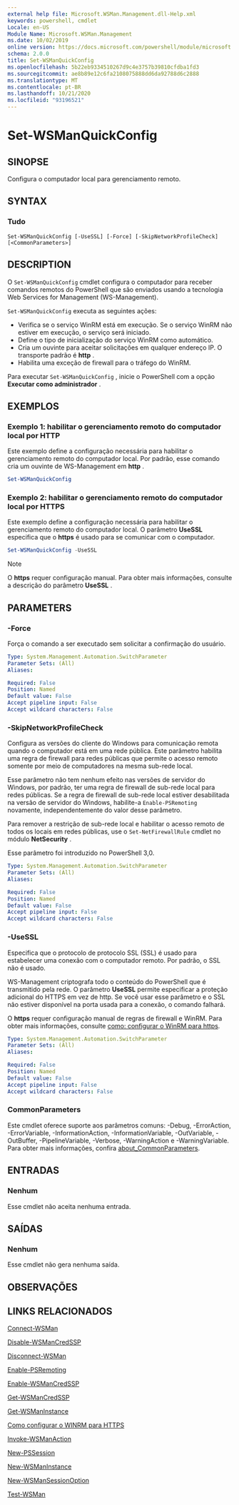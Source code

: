 ```yaml
---
external help file: Microsoft.WSMan.Management.dll-Help.xml
keywords: powershell, cmdlet
Locale: en-US
Module Name: Microsoft.WSMan.Management
ms.date: 10/02/2019
online version: https://docs.microsoft.com/powershell/module/microsoft.wsman.management/set-wsmanquickconfig?view=powershell-5.1&WT.mc_id=ps-gethelp
schema: 2.0.0
title: Set-WSManQuickConfig
ms.openlocfilehash: 5b22eb9334510267d9c4e3757b39810cfdba1fd3
ms.sourcegitcommit: ae8b89e12c6fa2108075888dd6da92788d6c2888
ms.translationtype: MT
ms.contentlocale: pt-BR
ms.lasthandoff: 10/21/2020
ms.locfileid: "93196521"
---
```

# Set-WSManQuickConfig

## SINOPSE
Configura o computador local para gerenciamento remoto.

## SYNTAX

### Tudo

```
Set-WSManQuickConfig [-UseSSL] [-Force] [-SkipNetworkProfileCheck] [<CommonParameters>]
```

## DESCRIPTION

O `Set-WSManQuickConfig` cmdlet configura o computador para receber comandos remotos do PowerShell que são enviados usando a tecnologia Web Services for Management (WS-Management).

`Set-WSManQuickConfig` executa as seguintes ações:

- Verifica se o serviço WinRM está em execução. Se o serviço WinRM não estiver em execução, o serviço será iniciado.
- Define o tipo de inicialização do serviço WinRM como automático.
- Cria um ouvinte para aceitar solicitações em qualquer endereço IP. O transporte padrão é **http** .
- Habilita uma exceção de firewall para o tráfego do WinRM.

Para executar `Set-WSManQuickConfig` , inicie o PowerShell com a opção **Executar como administrador** .

## EXEMPLOS

### Exemplo 1: habilitar o gerenciamento remoto do computador local por HTTP

Este exemplo define a configuração necessária para habilitar o gerenciamento remoto do computador local. Por padrão, esse comando cria um ouvinte de WS-Management em **http** .

```powershell
Set-WSManQuickConfig
```

### Exemplo 2: habilitar o gerenciamento remoto do computador local por HTTPS

Este exemplo define a configuração necessária para habilitar o gerenciamento remoto do computador local. O parâmetro **UseSSL** especifica que o **https** é usado para se comunicar com o computador.

```powershell
Set-WSManQuickConfig -UseSSL
```

> [!NOTE]
> O **https** requer configuração manual. Para obter mais informações, consulte a descrição do parâmetro **UseSSL** .

## PARAMETERS

### -Force

Força o comando a ser executado sem solicitar a confirmação do usuário.

```yaml
Type: System.Management.Automation.SwitchParameter
Parameter Sets: (All)
Aliases:

Required: False
Position: Named
Default value: False
Accept pipeline input: False
Accept wildcard characters: False
```

### -SkipNetworkProfileCheck

Configura as versões do cliente do Windows para comunicação remota quando o computador está em uma rede pública. Este parâmetro habilita uma regra de firewall para redes públicas que permite o acesso remoto somente por meio de computadores na mesma sub-rede local.

Esse parâmetro não tem nenhum efeito nas versões de servidor do Windows, por padrão, ter uma regra de firewall de sub-rede local para redes públicas. Se a regra de firewall de sub-rede local estiver desabilitada na versão de servidor do Windows, habilite-a `Enable-PSRemoting` novamente, independentemente do valor desse parâmetro.

Para remover a restrição de sub-rede local e habilitar o acesso remoto de todos os locais em redes públicas, use o `Set-NetFirewallRule` cmdlet no módulo **NetSecurity** .

Esse parâmetro foi introduzido no PowerShell 3,0.

```yaml
Type: System.Management.Automation.SwitchParameter
Parameter Sets: (All)
Aliases:

Required: False
Position: Named
Default value: False
Accept pipeline input: False
Accept wildcard characters: False
```

### -UseSSL

Especifica que o protocolo de protocolo SSL (SSL) é usado para estabelecer uma conexão com o computador remoto. Por padrão, o SSL não é usado.

WS-Management criptografa todo o conteúdo do PowerShell que é transmitido pela rede. O parâmetro **UseSSL** permite especificar a proteção adicional do HTTPS em vez de http. Se você usar esse parâmetro e o SSL não estiver disponível na porta usada para a conexão, o comando falhará.

O **https** requer configuração manual de regras de firewall e WinRM. Para obter mais informações, consulte [como: configurar o WinRM para https](https://support.microsoft.com/help/2019527/how-to-configure-winrm-for-https).

```yaml
Type: System.Management.Automation.SwitchParameter
Parameter Sets: (All)
Aliases:

Required: False
Position: Named
Default value: False
Accept pipeline input: False
Accept wildcard characters: False
```

### CommonParameters

Este cmdlet oferece suporte aos parâmetros comuns: -Debug, -ErrorAction, -ErrorVariable, -InformationAction, -InformationVariable, -OutVariable, -OutBuffer, -PipelineVariable, -Verbose, -WarningAction e -WarningVariable. Para obter mais informações, confira [about_CommonParameters](https://go.microsoft.com/fwlink/?LinkID=113216).

## ENTRADAS

### Nenhum

Esse cmdlet não aceita nenhuma entrada.

## SAÍDAS

### Nenhum

Esse cmdlet não gera nenhuma saída.

## OBSERVAÇÕES

## LINKS RELACIONADOS

[Connect-WSMan](Connect-WSMan.md)

[Disable-WSManCredSSP](Disable-WSManCredSSP.md)

[Disconnect-WSMan](Disconnect-WSMan.md)

[Enable-PSRemoting](../Microsoft.PowerShell.Core/Enable-PSRemoting.md)

[Enable-WSManCredSSP](Enable-WSManCredSSP.md)

[Get-WSManCredSSP](Get-WSManCredSSP.md)

[Get-WSManInstance](Get-WSManInstance.md)

[Como configurar o WINRM para HTTPS](https://support.microsoft.com/help/2019527/how-to-configure-winrm-for-https)

[Invoke-WSManAction](Invoke-WSManAction.md)

[New-PSSession](../Microsoft.PowerShell.Core/New-PSSession.md)

[New-WSManInstance](New-WSManInstance.md)

[New-WSManSessionOption](New-WSManSessionOption.md)

[Test-WSMan](Test-WSMan.md)
